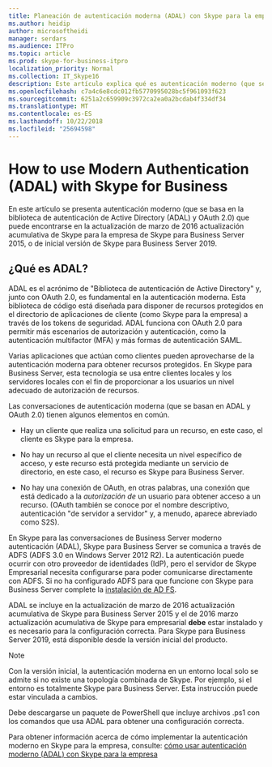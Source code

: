 ```yaml
---
title: Planeación de autenticación moderna (ADAL) con Skype para la empresa
ms.author: heidip
author: microsoftheidi
manager: serdars
ms.audience: ITPro
ms.topic: article
ms.prod: skype-for-business-itpro
localization_priority: Normal
ms.collection: IT_Skype16
description: Este artículo explica qué es autenticación moderno (que se basa en la biblioteca de autenticación de Active Directory (ADAL) y OAuth 2.0).
ms.openlocfilehash: c7a4c6e8cdc012fb5770995028bc5f961093f623
ms.sourcegitcommit: 6251a2c659909c3972ca2ea0a2bcdab4f334df34
ms.translationtype: MT
ms.contentlocale: es-ES
ms.lasthandoff: 10/22/2018
ms.locfileid: "25694598"
---
```

# <a name="how-to-use-modern-authentication-adal-with-skype-for-business"></a>How to use Modern Authentication (ADAL) with Skype for Business
 
En este artículo se presenta autenticación moderno (que se basa en la biblioteca de autenticación de Active Directory (ADAL) y OAuth 2.0) que puede encontrarse en la actualización de marzo de 2016 actualización acumulativa de Skype para la empresa de Skype para Business Server 2015, o de inicial versión de Skype para Business Server 2019.
  
## <a name="what-is-adal"></a>¿Qué es ADAL?

ADAL es el acrónimo de "Biblioteca de autenticación de Active Directory" y, junto con OAuth 2.0, es fundamental en la autenticación moderna. Esta biblioteca de código está diseñada para disponer de recursos protegidos en el directorio de aplicaciones de cliente (como Skype para la empresa) a través de los tokens de seguridad. ADAL funciona con OAuth 2.0 para permitir más escenarios de autorización y autenticación, como la autenticación multifactor (MFA) y más formas de autenticación SAML.
  
Varias aplicaciones que actúan como clientes pueden aprovecharse de la autenticación moderna para obtener recursos protegidos. En Skype para Business Server, esta tecnología se usa entre clientes locales y los servidores locales con el fin de proporcionar a los usuarios un nivel adecuado de autorización de recursos.
  
Las conversaciones de autenticación moderna (que se basan en ADAL y OAuth 2.0) tienen algunos elementos en común.
  
- Hay un cliente que realiza una solicitud para un recurso, en este caso, el cliente es Skype para la empresa.
    
- No hay un recurso al que el cliente necesita un nivel específico de acceso, y este recurso está protegida mediante un servicio de directorio, en este caso, el recurso es Skype para Business Server.
    
- No hay una conexión de OAuth, en otras palabras, una conexión que está dedicado a la *autorización de* un usuario para obtener acceso a un recurso. (OAuth también se conoce por el nombre descriptivo, autenticación "de servidor a servidor" y, a menudo, aparece abreviado como S2S).
    
En Skype para las conversaciones de Business Server moderno autenticación (ADAL), Skype para Business Server se comunica a través de ADFS (ADFS 3.0 en Windows Server 2012 R2). La autenticación puede ocurrir con otro proveedor de identidades (IdP), pero el servidor de Skype Empresarial necesita configurarse para poder comunicarse directamente con ADFS. Si no ha configurado ADFS para que funcione con Skype para Business Server complete la [instalación de AD FS](https://technet.microsoft.com/en-us/library/adfs2-step-by-step-guides%28v=ws.10%29.aspx).
  
ADAL se incluye en la actualización de marzo de 2016 actualización acumulativa de Skype para Business Server 2015 y el de 2016 marzo actualización acumulativa de Skype para empresarial **debe** estar instalado y es necesario para la configuración correcta. Para Skype para Business Server 2019, está disponible desde la versión inicial del producto.
  
> [!NOTE]
> Con la versión inicial, la autenticación moderna en un entorno local solo se admite si no existe una topología combinada de Skype. Por ejemplo, si el entorno es totalmente Skype para Business Server. Esta instrucción puede estar vinculada a cambios. 
  
Debe descargarse un paquete de PowerShell que incluye archivos .ps1 con los comandos que usa ADAL para obtener una configuración correcta.

Para obtener información acerca de cómo implementar la autenticación moderno en Skype para la empresa, consulte: [cómo usar autenticación moderno (ADAL) con Skype para la empresa](../../manage/authentication/use-adal.md)
